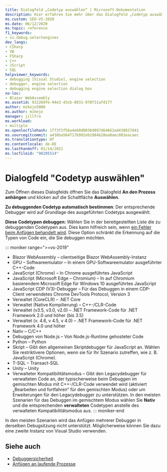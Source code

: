 ```yaml
---
title: Dialogfeld „Codetyp auswählen“ | Microsoft-Dokumentation
description: Hier erfahren Sie mehr über das Dialogfeld „Codetyp auswählen“ in Visual Studio. Zum Öffnen dieses Dialogfelds öffnen Sie das Dialogfeld An den Prozess anhängen und klicken auf die Schaltfläche Auswählen.
ms.custom: SEO-VS-2020
ms.date: 06/12/2020
ms.topic: reference
f1_keywords:
- vs.debug.selectengines
dev_langs:
- CSharp
- VB
- FSharp
- C++
- JScript
- SQL
helpviewer_keywords:
- debugging [Visual Studio], engine selection
- debugger, engine selection
- debugging engine selection dialog box
no-loc:
- Blazor WebAssembly
ms.assetid: 932269fe-94e3-43cb-8931-078f31afd177
author: mikejo5000
ms.author: mikejo
manager: jillfra
ms.workload:
- multiple
ms.openlocfilehash: 1f73f2f56a4e60d0030d897d64662ad438027d41
ms.sourcegitcommit: a436ba564717b992eb1984b28ea0aec801eacaec
ms.translationtype: HT
ms.contentlocale: de-DE
ms.lasthandoff: 01/14/2021
ms.locfileid: "98205514"
---
```

# <a name="select-code-type-dialog-box"></a>Dialogfeld "Codetyp auswählen"

Zum Öffnen dieses Dialogfelds öffnen Sie das Dialogfeld **An den Prozess anhängen** und klicken auf die Schaltfläche **Auswählen**.

**Zu debuggenden Codetyp automatisch bestimmen**: Der entsprechende Debugger wird auf Grundlage des ausgeführten Codetyps ausgewählt.

**Diese Codetypen debuggen:** Wählen Sie in der bereitgestellten Liste die zu debuggenden Codetypen aus. Dies kann hilfreich sein, wenn [ein Fehler beim Anfügen behandelt wird](../debugger/attach-to-running-processes-with-the-visual-studio-debugger.md#BKMK_Troubleshoot_attach_errors). Diese Option schränkt die Erkennung auf die Typen von Code ein, die Sie debuggen möchten.

::: moniker range=">=vs-2019"
- Blazor WebAssembly – clientseitige Blazor WebAssembly-Instanz
- GPU – Softwareemulator – In einem GPU-Softwareemulator ausgeführter C++-Code
- JavaScript (Chrome) – In Chrome ausgeführtes JavaScript
- JavaScript (Microsoft Edge – Chromium) – In auf Chromium basierendem Microsoft Edge für Windows 10 ausgeführtes JavaScript
- JavaScript CDP (V3)-Debugger – Für das Debuggen in einem CDP-Client verwendetes Chrome DevTools Protocol, Version 3
- Verwaltet (CoreCLR) – .NET Core
- Verwaltet (Native Kompilierung) – C++-/CLR-Code
- Verwaltet (v3.5, v3.0, v2.0) – .NET Framework-Code für .NET Framework 2.0 und höher (bis 3.5)
- Verwaltet (v. 4.6, v 4.5, v 4.0) – .NET Framework-Code für .NET Framework 4.0 und höher
- Nativ – C/C++
- Debuggen von Node.js – Von Node.js-Runtime gehosteter Code
- Python – Python 
- Skript – Gibt den allgemeinen Skriptdebugger für JavaScript an. Wählen Sie restriktivere Optionen, wenn sie für Ihr Szenario zutreffen, wie z. B. JavaScript (Chrome).
- T-SQL – Transact-SQL
- Unity – Unity
- Verwalteter Kompatibilitätsmodus – Gibt den Legacydebugger für verwalteten Code an, der typischerweise beim Debuggen im gemischten Modus mit C++-/CLR-Code verwendet wird (aktiviert „Bearbeiten und fortfahren“ für den gemischten Modus) oder um Erweiterungen für den Legacydebugger zu unterstützen. In den meisten Szenarien für das Debuggen im gemischtem Modus wählen Sie **Nativ** und die entsprechenden **verwalteten** Codetypen anstelle des verwalteten Kompatibilitätsmodus aus.
::: moniker-end

In den meisten Szenarien wird das Anfügen mehrerer Debugger in derselben Debugsitzung nicht unterstützt. Möglicherweise können Sie dazu eine zweite Instanz von Visual Studio verwenden.

## <a name="see-also"></a>Siehe auch
- [Debuggersicherheit](../debugger/debugger-security.md)
- [Anfügen an laufende Prozesse](../debugger/attach-to-running-processes-with-the-visual-studio-debugger.md)
